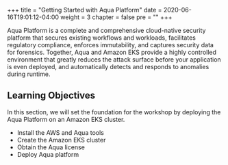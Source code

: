 +++
title = "Getting Started with Aqua Platform"
date = 2020-06-16T19:01:12-04:00
weight = 3
chapter = false
pre = "<b></b>"
+++

Aqua Platform is a complete and comprehensive cloud-native security platform that secures existing workflows and workloads, facilitates regulatory compliance, enforces immutability, and captures security data for forensics. Together, Aqua and Amazon EKS provide a highly controlled environment that greatly reduces the attack surface before your application is even deployed, and automatically detects and responds to anomalies during runtime.

## Learning Objectives
In this section, we will set the foundation for the workshop by deploying the Aqua Platform on an Amazon EKS cluster.
* Install the AWS and Aqua tools
* Create the Amazon EKS cluster
* Obtain the Aqua license
* Deploy Aqua platform

